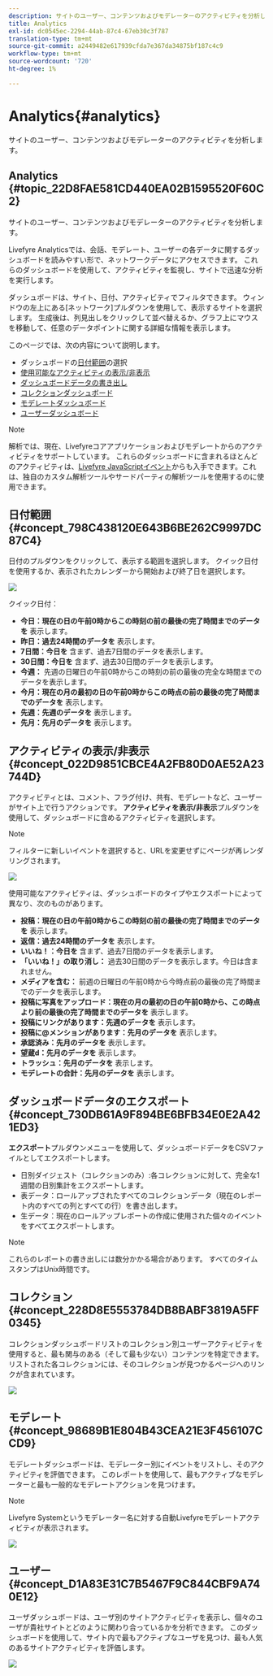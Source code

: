 ```yaml
---
description: サイトのユーザー、コンテンツおよびモデレーターのアクティビティを分析します。
title: Analytics
exl-id: dc0545ec-2294-44ab-87c4-67eb30c3f787
translation-type: tm+mt
source-git-commit: a2449482e617939cfda7e367da34875bf187c4c9
workflow-type: tm+mt
source-wordcount: '720'
ht-degree: 1%

---
```


# Analytics{#analytics}

サイトのユーザー、コンテンツおよびモデレーターのアクティビティを分析します。

## Analytics {#topic_22D8FAE581CD440EA02B1595520F60C2}

サイトのユーザー、コンテンツおよびモデレーターのアクティビティを分析します。

Livefyre Analyticsでは、会話、モデレート、ユーザーの各データに関するダッシュボードを読みやすい形で、ネットワークデータにアクセスできます。 これらのダッシュボードを使用して、アクティビティを監視し、サイトで迅速な分析を実行します。

ダッシュボードは、サイト、日付、アクティビティでフィルタできます。 ウィンドウの左上にある[ネットワーク]プルダウンを使用して、表示するサイトを選択します。 生成後は、列見出しをクリックして並べ替えるか、グラフ上にマウスを移動して、任意のデータポイントに関する詳細な情報を表示します。

このページでは、次の内容について説明します。

* ダッシュボードの[日付範囲](https://answers.livefyre.com/livefyre-studio-version-1/studio/analytics/#DateRange)の選択
* [使用可能なアクティビティの表示/非表示](https://answers.livefyre.com/livefyre-studio-version-1/studio/analytics/#ShowHideActivities)
* [ダッシュボードデータの書き出し](https://answers.livefyre.com/livefyre-studio-version-1/studio/analytics/#ExportDashboardData)
* [コレクションダッシュボード](https://answers.livefyre.com/livefyre-studio-version-1/studio/analytics/#CollectionsDashboard)
* [モデレートダッシュボード](https://answers.livefyre.com/livefyre-studio-version-1/studio/analytics/#ModerationDashboard)
* [ユーザーダッシュボード](https://answers.livefyre.com/livefyre-studio-version-1/studio/analytics/#UsersDashboard)

>[!NOTE]
>
>解析では、現在、Livefyreコアアプリケーションおよびモデレートからのアクティビティをサポートしています。 これらのダッシュボードに含まれるほとんどのアクティビティは、[Livefyre JavaScriptイベント](https://answers.livefyre.com/developers/reference/app-customizations/javascript-events/)からも入手できます。これは、独自のカスタム解析ツールやサードパーティの解析ツールを使用するのに使用できます。

## 日付範囲 {#concept_798C438120E643B6BE262C9997DC87C4}

日付のプルダウンをクリックして、表示する範囲を選択します。 クイック日付を使用するか、表示されたカレンダーから開始および終了日を選択します。

![](assets/analytics-date-range.png)

クイック日付：

* **今日：現在の日の午前0時からこの時刻の前の最後の完了時間までのデータを** 表示します。
* **昨日：過去24時間のデータを** 表示します。
* **7日間：今日を** 含まず、過去7日間のデータを表示します。
* **30日間：今日を** 含まず、過去30日間のデータを表示します。
* **今週：** 先週の日曜日の午前0時からこの時刻の前の最後の完全な時間までのデータを表示します。
* **今月：現在の月の最初の日の午前0時からこの時点の前の最後の完了時間までのデータを** 表示します。
* **先週：先週のデータを** 表示します。
* **先月：先月のデータを** 表示します。

## アクティビティの表示/非表示{#concept_022D9851CBCE4A2FB80D0AE52A23744D}

アクティビティとは、コメント、フラグ付け、共有、モデレートなど、ユーザーがサイト上で行うアクションです。 **アクティビティを表示/非表示**&#x200B;プルダウンを使用して、ダッシュボードに含めるアクティビティを選択します。

>[!NOTE]
>
>フィルターに新しいイベントを選択すると、URLを変更せずにページが再レンダリングされます。

![](assets/analytics-show-hide-activities.png)

使用可能なアクティビティは、ダッシュボードのタイプやエクスポートによって異なり、次のものがあります。

* **投稿：現在の日の午前0時からこの時刻の前の最後の完了時間までのデータを** 表示します。
* **返信：過去24時間のデータを** 表示します。
* **いいね！：今日を** 含まず、過去7日間のデータを表示します。
* **「いいね！」の取り消し：** 過去30日間のデータを表示します。今日は含まれません。
* **メディアを含む：** 前週の日曜日の午前0時から今時点前の最後の完了時間までのデータを表示します。
* **投稿に写真をアップロード：現在の月の最初の日の午前0時から、この時点より前の最後の完了時間までのデータを** 表示します。
* **投稿にリンクがあります：先週のデータを** 表示します。
* **投稿に@メンションがあります：先月のデータを** 表示します。
* **承認済み：先月のデータを** 表示します。
* **望蔵d：先月のデータを** 表示します。
* **トラッシュ：先月のデータを** 表示します。
* **モデレートの合計：先月のデータを** 表示します。

## ダッシュボードデータのエクスポート{#concept_730DB61A9F894BE6BFB34E0E2A421ED3}

**エクスポート**&#x200B;プルダウンメニューを使用して、ダッシュボードデータをCSVファイルとしてエクスポートします。

* 日別ダイジェスト（コレクションのみ）:各コレクションに対して、完全な1週間の日別集計をエクスポートします。
* 表データ：ロールアップされたすべてのコレクションデータ（現在のレポート内のすべての列とすべての行）を書き出します。
* 生データ：現在のロールアップレポートの作成に使用された個々のイベントをすべてエクスポートします。

>[!NOTE]
>
>これらのレポートの書き出しには数分かかる場合があります。 すべてのタイムスタンプはUnix時間です。

## コレクション {#concept_228D8E5553784DB8BABF3819A5FF0345}

コレクションダッシュボードリストのコレクション別ユーザーアクティビティを使用すると、最も関与のある（そして最も少ない）コンテンツを特定できます。 リストされた各コレクションには、そのコレクションが見つかるページへのリンクが含まれています。

![](assets/analytics-collections.png)

## モデレート {#concept_98689B1E804B43CEA21E3F456107CCD9}

モデレートダッシュボードは、モデレーター別にイベントをリストし、そのアクティビティを評価できます。 このレポートを使用して、最もアクティブなモデレーターと最も一般的なモデレートアクションを見つけます。

>[!NOTE]
>
>Livefyre Systemというモデレーター名に対する自動Livefyreモデレートアクティビティが表示されます。

![](assets/analytics-moderation.png)

## ユーザー {#concept_D1A83E31C7B5467F9C844CBF9A740E12}

ユーザダッシュボードは、ユーザ別のサイトアクティビティを表示し、個々のユーザが貴社サイトとどのように関わり合っているかを分析できます。 このダッシュボードを使用して、サイト内で最もアクティブなユーザを見つけ、最も人気のあるサイトアクティビティを評価します。

![](assets/analytics-users.png)
